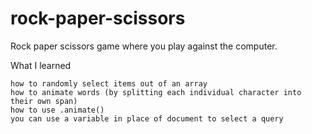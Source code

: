 # rock-paper-scissors
Rock paper scissors game where you play against the computer.

What I learned

    how to randomly select items out of an array
    how to animate words (by splitting each individual character into their own span)
    how to use .animate()
    you can use a variable in place of document to select a query
